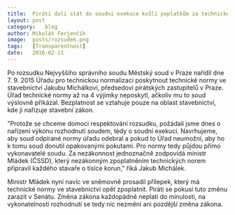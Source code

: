 ```yaml
---
title:	Piráti dali stát do soudní exekuce kvůli poplatkům za technické normy
layout:	post
category:	blog
author:	Mikuláš Ferjenčík
image:	posts/rozsudek.png
tags:	[Transparentnost]
date:	2016-02-11
---
```


Po rozsudku Nejvyššího správního soudu Městský soud v Praze nařídil dne 7. 9. 2015 Úřadu pro technickou normalizaci poskytnout technické normy ve stavebnictví Jakubu Michálkovi, předsedovi pirátských zastupitelů v Praze. Úřad technické normy až na 4 výjimky neposkytl, ačkoliv mu to soud výslovně přikázal. Bezplatnost se vztahuje pouze na oblast stavebnictví, kde ji nařizuje stavební zákon.

"Protože se chceme domoci respektování rozsudku, požádali jsme dnes o nařízení výkonu rozhodnutí soudem, tedy o soudní exekuci. Navrhujeme, aby soud odpírané normy úřadu odebral a pokud to Úřad neumožní, aby ho k tomu soud donutil opakovanými pokutami. Pro normy tedy půjdou přímo vykonavatelé soudu. Za nezákonnost jednoznačně zodpovídá ministr Mládek (ČSSD), který nezákonným zpoplatněním technických norem připravil každého stavaře o tisíce korun," říká Jakub Michálek. 

Ministr Mládek nyní navíc ve sněmovně prosadil přílepek, který má technické normy ve stavebnictví opět zpoplatnit. Piráti se pokusí tuto změnu zarazit v Senátu. Změna zákona každopádně neplatí do minulosti, na vykonatelnosti rozhodnutí se tedy nic nezmění ani pozdější změna zákona. 




